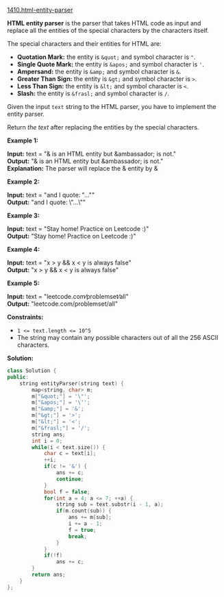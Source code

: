 [1410.html-entity-parser](https://leetcode.com/problems/html-entity-parser/)  

**HTML entity parser** is the parser that takes HTML code as input and replace all the entities of the special characters by the characters itself.

The special characters and their entities for HTML are:

*   **Quotation Mark:** the entity is `&quot;` and symbol character is `"`.
*   **Single Quote Mark:** the entity is `&apos;` and symbol character is `'`.
*   **Ampersand:** the entity is `&amp;` and symbol character is `&`.
*   **Greater Than Sign:** the entity is `&gt;` and symbol character is `>`.
*   **Less Than Sign:** the entity is `&lt;` and symbol character is `<`.
*   **Slash:** the entity is `&frasl;` and symbol character is `/`.

Given the input `text` string to the HTML parser, you have to implement the entity parser.

Return _the text_ after replacing the entities by the special characters.

**Example 1:**

  
**Input:** text = "&amp; is an HTML entity but &ambassador; is not."  
**Output:** "& is an HTML entity but &ambassador; is not."  
**Explanation:** The parser will replace the &amp; entity by &  

**Example 2:**

  
**Input:** text = "and I quote: &quot;...&quot;"  
**Output:** "and I quote: \\"...\\""  

**Example 3:**

  
**Input:** text = "Stay home! Practice on Leetcode :)"  
**Output:** "Stay home! Practice on Leetcode :)"  

**Example 4:**

  
**Input:** text = "x &gt; y &amp;&amp; x &lt; y is always false"  
**Output:** "x > y && x < y is always false"  

**Example 5:**

  
**Input:** text = "leetcode.com&frasl;problemset&frasl;all"  
**Output:** "leetcode.com/problemset/all"  

**Constraints:**

*   `1 <= text.length <= 10^5`
*   The string may contain any possible characters out of all the 256 ASCII characters.  



**Solution:**  

```cpp
class Solution {
public:
    string entityParser(string text) {
        map<string, char> m;
        m["&quot;"] = '\"';
        m["&apos;"] = '\'';
        m["&amp;"] = '&';
        m["&gt;"] = '>';
        m["&lt;"] = '<';
        m["&frasl;"] = '/';
        string ans;
        int i = 0;
        while(i < text.size()) {
            char c = text[i];
            ++i;
            if(c != '&') {
                ans += c;
                continue;
            }
            bool f = false;
            for(int a = 4; a <= 7; ++a) {
                string sub = text.substr(i - 1, a);
                if(m.count(sub)) {
                    ans += m[sub];
                    i += a - 1;
                    f = true;
                    break;
                }
            }
            if(!f)
                ans += c;
        }
        return ans;
    }
};
```
      